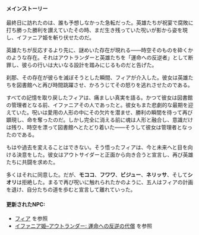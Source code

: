 <!-- title: Lore Summary -->
<!-- status: なし -->

#### メインストーリー

最終日に訪れたのは、誰も予想しなかった急転だった。英雄たちが祝宴で腐敗に打ち勝った勝利を讃えていたその時、まだ生き残っていた呪いが影から姿を現し、イファニア姫を斬り伏せたのだ。

英雄たちが反応するより先に、謎めいた存在が現れる――時空そのものを砕くかのような存在。それはアウトランダーと英雄たちを「運命への反逆者」として断罪し、彼らの行いは大いなる設計を踏みにじるものだと告げた。

刹那、その存在が彼らを滅ぼそうとした瞬間、フィアが介入した。彼女は英雄たちを図書館へと再び時間跳躍させ、かろうじてその怒りを逃れさせたのである。

すべての記憶を取り戻したフィアは、痛ましい真実を語る。かつて彼女は図書館の管理者となる前、イファニアその人であったと。彼女もまた悲劇的な最期を迎えていた。呪いは愛用の人形の中にその欠片を潜ませ、勝利の瞬間を待って再び顕現し、命を奪ったのだ。しかし完全に消える前に魂は人形と融合し、意識だけは残り、時空を漂って図書館へとたどり着いた――そうして彼女は管理者となったのである。

もはや過去を変えることはできない。そう悟ったフィアは、今と未来へと目を向ける決意をした。彼女はアウトサイダーと正面から向き合うと宣言し、再び英雄たちに共闘を求めた。

多くはそれに同意した。だが、**モココ**、**フワワ**、**ビジュー**、**ネリッサ**、そして**シオリ**は拒絶した。まるで再び呪いに触れられたかのように、五人はフィアの計画を退け、自分たちの道を歩むと宣言して離れていった。

#### 更新されたNPC:

- [フィア](#node:fia) を参照
- [イファニア姫–アウトランダー: 運命への反逆の代償](#edge:iphania-outlander) を参照
